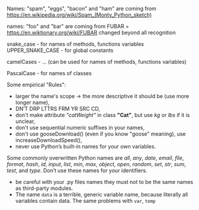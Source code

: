Names: "spam", "eggs", "bacon" and "ham" 
are coming from https://en.wikipedia.org/wiki/Spam_(Monty_Python_sketch)

names: "foo" and "bar"
are coming from FUBAR = https://en.wiktionary.org/wiki/FUBAR  changed beyond all recognition


snake_case - for names of methods, functions variables
UPPER_SNAKE_CASE - for global constants 

camelCases - ... (can be used for names of methods, functions variables)

PascalCase - for names of classes

Some empirical "Rules":
- larger the name's scope -> the more descriptive it should be (use more longer name), 
- DN’T DRP LTTRS FRM YR SRC CD, 
- don't make attribute *"catWeight"* in class **"Cat"**, but use *kg* or *lbs* if it is unclear,
- don't use sequential numeric suffixes in your names,
- don't use gooseDownload() (even if you know "goose" meaning), use increaseDownloadSpeed(),
- never use Python’s built-in names for your own variables.

Some commonly overwritten Python names are *all*, *any*, *date*, *email*, *file*,
*format*, *hash*, *id*, *input*, *list*, *min*, *max*, *object*, *open*, *random*, *set*, *str*, *sum*, *test*, and *type*. Don’t use these names for your identifiers.

- be careful  with your .py files names they must not to be the same names as third-party modules.
- The name `data` is a terrible, generic variable name, because literally all
variables contain data. The same problems with `var`, `temp`